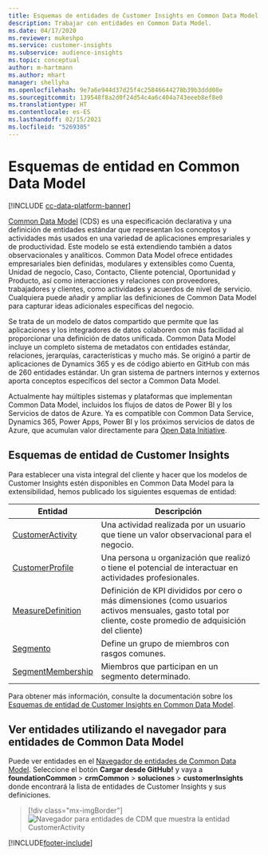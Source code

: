 ```yaml
---
title: Esquemas de entidades de Customer Insights en Common Data Model
description: Trabajar con entidades en Common Data Model.
ms.date: 04/17/2020
ms.reviewer: mukeshpo
ms.service: customer-insights
ms.subservice: audience-insights
ms.topic: conceptual
author: m-hartmann
ms.author: mhart
manager: shellyha
ms.openlocfilehash: 9e7a6e944d37d25f4c25846644278b39b3ddd08e
ms.sourcegitcommit: 139548f8a2d0f24d54c4a6c404a743eeeb8ef8e0
ms.translationtype: HT
ms.contentlocale: es-ES
ms.lasthandoff: 02/15/2021
ms.locfileid: "5269305"
---
```

# <a name="entity-schemas-in-common-data-model"></a>Esquemas de entidad en Common Data Model

[!INCLUDE [cc-data-platform-banner](../includes/cc-data-platform-banner.md)]

[Common Data Model](https://docs.microsoft.com/common-data-model/) (CDS) es una especificación declarativa y una definición de entidades estándar que representan los conceptos y actividades más usados en una variedad de aplicaciones empresariales y de productividad. Este modelo se está extendiendo también a datos observacionales y analíticos. Common Data Model ofrece entidades empresariales bien definidas, modulares y extensibles como Cuenta, Unidad de negocio, Caso, Contacto, Cliente potencial, Oportunidad y Producto, así como interacciones y relaciones con proveedores, trabajadores y clientes, como actividades y acuerdos de nivel de servicio. Cualquiera puede añadir y ampliar las definiciones de Common Data Model para capturar ideas adicionales específicas del negocio.

Se trata de un modelo de datos compartido que permite que las aplicaciones y los integradores de datos colaboren con más facilidad al proporcionar una definición de datos unificada. Common Data Model incluye un completo sistema de metadatos con entidades estándar, relaciones, jerarquías, características y mucho más. Se originó a partir de aplicaciones de Dynamics 365 y es de código abierto en GitHub con más de 260 entidades estándar. Un gran sistema de partners internos y externos aporta conceptos específicos del sector a Common Data Model.

Actualmente hay múltiples sistemas y plataformas que implementan Common Data Model, incluidos los flujos de datos de Power BI y los Servicios de datos de Azure. Ya es compatible con Common Data Service, Dynamics 365, Power Apps, Power BI y los próximos servicios de datos de Azure, que acumulan valor directamente para [Open Data Initiative](https://www.microsoft.com/open-data-initiative).

## <a name="customer-insights-entity-schemas"></a>Esquemas de entidad de Customer Insights

Para establecer una vista integral del cliente y hacer que los modelos de Customer Insights estén disponibles en Common Data Model para la extensibilidad, hemos publicado los siguientes esquemas de entidad:

| Entidad | Descripción |
|---------|---------|
|[CustomerActivity](https://docs.microsoft.com/common-data-model/schema/core/applicationcommon/foundationcommon/crmcommon/solutions/customerinsights/customeractivity) | Una actividad realizada por un usuario que tiene un valor observacional para el negocio. |
|[CustomerProfile](https://docs.microsoft.com/common-data-model/schema/core/applicationcommon/foundationcommon/crmcommon/solutions/customerinsights/customerprofile) | Una persona u organización que realizó o tiene el potencial de interactuar en actividades profesionales. |
|[MeasureDefinition](https://docs.microsoft.com/common-data-model/schema/core/applicationcommon/foundationcommon/crmcommon/solutions/customerinsights/measuredefinition) | Definición de KPI divididos por cero o más dimensiones (como usuarios activos mensuales, gasto total por cliente, coste promedio de adquisición del cliente) |
|[Segmento ](https://docs.microsoft.com/common-data-model/schema/core/applicationcommon/foundationcommon/crmcommon/solutions/customerinsights/segment) | Define un grupo de miembros con rasgos comunes. |
|[SegmentMembership](https://docs.microsoft.com/common-data-model/schema/core/applicationcommon/foundationcommon/crmcommon/solutions/customerinsights/segmentmembership) | Miembros que participan en un segmento determinado. |

Para obtener más información, consulte la documentación sobre los [Esquemas de entidad de Customer Insights en Common Data Model](https://docs.microsoft.com/common-data-model/schema/core/applicationcommon/foundationcommon/crmcommon/solutions/customerinsights/overview).

## <a name="view-entities-using-the-common-data-model-entity-navigator"></a>Ver entidades utilizando el navegador para entidades de Common Data Model

Puede ver entidades en el [Navegador de entidades de Common Data Model](https://microsoft.github.io/CDM/). Seleccione el botón **Cargar desde GitHub!** y vaya a **foundationCommon** > **crmCommon** > **soluciones** > **customerInsights** donde encontrará la lista de entidades de Customer Insights y sus definiciones.
> [!div class="mx-imgBorder"]
> ![Navegador para entidades de CDM que muestra la entidad CustomerActivity](media/CDM-entity-navigator.png "Navegador para entidades de CDM que muestra la entidad CustomerActivity")


[!INCLUDE[footer-include](../includes/footer-banner.md)]